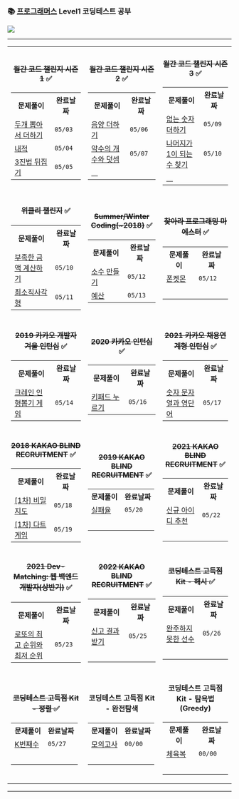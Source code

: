 ### 📚 [프로그래머스](https://programmers.co.kr/) Level1 코딩테스트 공부

<a href="https://lunar-nickel-dbc.notion.site/CordingTest-5831ea078b0d4ec28719e0517de6b54f"><img src="https://img.shields.io/badge/CodingTest-ffffff?style=flat-square&logo=notion&logoColor=black"/></a>
* * *

<table>
<tr>
<td>
<table align="center">
 <h4 align="center"><del>월간 코드 챌린지 시즌 1</del> ✅</h4>
<tr>
<th>문제풀이</th>
<th>완료날짜</th>
</tr>
<tr>
<td><a href="https://github.com/yeojin822/algorithm-study/blob/main/src/main/java/%EB%91%90%EA%B0%9C%EB%BD%91%EC%95%84%EC%84%9C%EB%8D%94%ED%95%98%EA%B8%B0/Sum.java">
두개 뽑아서 더하기</a></td>
<td><code>05/03</code></td>
</tr>
<tr>
<td><a href="https://github.com/yeojin822/algorithm-study/blob/main/src/main/java/%EB%82%B4%EC%A0%81/DotProduct.java">
내적</a></td>
<td><code>05/04</code></td>
</tr>
<tr>
<td><a href="https://github.com/yeojin822/algorithm-study/blob/main/src/main/java/%EC%82%BC%EC%A7%84%EB%B2%95%EB%92%A4%EC%A7%91%EA%B8%B0/Ternary.java">
3진법 뒤집기</a></td>
<td><code>05/05</code></td>
</tr>
</table>
</td>

<td>
<table align="center">
<h4 align="center"><del>월간 코드 챌린지 시즌 2</del> ✅</h4>
<tr>
<th>문제풀이</th>
<th>완료날짜</th>
</tr>
<tr>
<td><a href="https://github.com/yeojin822/algorithm-study/blob/main/src/main/java/%EC%9D%8C%EC%96%91%EB%8D%94%ED%95%98%EA%B8%B0/Add.java">
음양 더하기</a></td>
<td><code>05/06</code></td>
</tr>
<tr>
<td><a href="https://github.com/yeojin822/algorithm-study/blob/main/src/main/java/%EC%95%BD%EC%88%98%EC%9D%98%EA%B0%9C%EC%88%98%EC%99%80%EB%8D%A7%EC%85%88/Divisor.java">
약수의 개수와 덧셈</a></td>
<td><code>05/07</code></td>
</tr>
<tr>
<td><a href="">ㅤ</a></td>
<td></td>
</tr>
</table>
</td>

<td>
<table align="center">
<h4 align="center"><del>월간 코드 챌린지 시즌 3</del> ✅</h4>
<tr>
<th>문제풀이</th>
<th>완료날짜</th>
</tr>
<tr>
<td><a href="https://github.com/yeojin822/algorithm-study/blob/main/src/main/java/%EC%97%86%EB%8A%94%EC%88%AB%EC%9E%90%EB%8D%94%ED%95%98%EA%B8%B0/NumAdd.java">
없는 숫자 더하기</a></td>
<td><code>05/09</code></td>
</tr>
<tr>
<td><a href="https://github.com/yeojin822/algorithm-study/blob/main/src/main/java/%EB%82%98%EB%A8%B8%EC%A7%80%EA%B0%801%EC%9D%B4%EB%90%98%EB%8A%94%EC%88%98%EC%B0%BE%EA%B8%B0/findOne.java">
나머지가 1이 되는 수 찾기</a></td>
<td><code>05/10</code></td>
</tr>
<tr>
<td><a href="">ㅤ</a></td>
<td></td>
</tr>
</table>
</td>
</tr>
 
<tr>
<td>
<table align="center">
<h4 align="center"><del>위클리 챌린지</del> ✅</h4>
<tr>
<th>문제풀이</th>
<th>완료날짜</th>
</tr>
<tr>
<td><a href="https://github.com/yeojin822/algorithm-study/blob/main/src/main/java/%EB%B6%80%EC%A1%B1%ED%95%9C%EA%B8%88%EC%95%A1%EA%B3%84%EC%82%B0%ED%95%98%EA%B8%B0/Cal.java">
부족한 금액 계산하기</a></td>
<td><code>05/10</code></td>
</tr>
<tr>
<td><a href="https://github.com/yeojin822/algorithm-study/blob/main/src/main/java/%EC%B5%9C%EC%86%8C%EC%A7%81%EC%82%AC%EA%B0%81%ED%98%95/Rectangle.java">
최소직사각형</a></td>
<td><code>05/11</code></td>
</tr>
</table>
</td>

<td>
<table align="center">
<h4 align="center"><del>Summer/Winter Coding(~2018)</del> ✅</h4>
<tr>
<th>문제풀이</th>
<th>완료날짜</th>
</tr>
<tr>
<td><a href="https://github.com/yeojin822/algorithm-study/blob/main/src/main/java/%EC%86%8C%EC%88%98%EB%A7%8C%EB%93%A4%EA%B8%B0/Decimal.java">
소수 만들기</a></td>
<td><code>05/12</code></td>
</tr>
<tr>
<td><a href="https://github.com/yeojin822/algorithm-study/blob/main/src/main/java/%EC%98%88%EC%82%B0/Budget.java">
예산</a></td>
<td><code>05/13</code></td>
</tr>
</table>
</td>

<td>
<table align="center">
<h4 align="center"><del>찾아라 프로그래밍 마에스터</del> ✅</h4>
<tr>
<th>문제풀이</th>
<th>완료날짜</th>
</tr>
<tr>
<td><a href="https://github.com/yeojin822/algorithm-study/blob/main/src/main/java/%ED%8F%B0%EC%BC%93%EB%AA%AC/Phone.java">
폰켓몬</a></td>
<td><code>05/12</code></td>
</tr>
<td>ㅤ</td>
<td></td>
</table>
</td>
</tr>

<tr> 
<td>
<table align="center">
<h4 align="center"><del>2019 카카오 개발자 겨울 인턴십</del> ✅</h4>
<tr>
<th>문제풀이</th>
<th>완료날짜</th>
</tr>
<tr>
<td><a href="https://github.com/yeojin822/algorithm-study/blob/main/src/main/java/%ED%81%AC%EB%A0%88%EC%9D%B8%EC%9D%B8%ED%98%95%EB%BD%91%EA%B8%B0%EA%B2%8C%EC%9E%84/Crane.java">
크레인 인형뽑기 게임</a></td>
<td><code>05/14</code></td>
</tr>
</table>
</td>

<td>
<table align="center">
<h4 align="center"><del>2020 카카오 인턴십</del> ✅</h4>
<tr>
<th>문제풀이</th>
<th>완료날짜</th>
</tr>
<tr>
<td><a href="https://github.com/yeojin822/algorithm-study/blob/main/src/main/java/%ED%82%A4%ED%8C%A8%EB%93%9C%EB%88%84%EB%A5%B4%EA%B8%B0/Keypad.java">
키패드 누르기</a></td>
<td><code>05/16</code></td>
</tr>
</table>
</td>

<td>
<table align="center">
<h4 align="center"><del>2021 카카오 채용연계형 인턴십</del> ✅</h4>
<tr>
<th>문제풀이</th>
<th>완료날짜</th>
</tr>
<tr>
<td><a href="https://github.com/yeojin822/algorithm-study/blob/main/src/main/java/%EC%88%AB%EC%9E%90%EB%AC%B8%EC%9E%90%EC%97%B4%EA%B3%BC%EC%98%81%EB%8B%A8%EC%96%B4/NumAndString.java">
숫자 문자열과 영단어</a></td>
<td><code>05/17</code></td>
</tr>
</table>
</td>
</tr>

<tr> 
<td>
<table align="center">
<h4 align="center"><del>2018 KAKAO BLIND RECRUITMENT</del> ✅</h4>
<tr>
<th>문제풀이</th>
<th>완료날짜</th>
</tr>
<tr>
<td><a href="https://github.com/yeojin822/algorithm-study/blob/main/src/main/java/%EC%9D%BC%EC%B0%A8%EB%B9%84%EB%B0%80%EC%A7%80%EB%8F%84/FirstMap.java">
[1차] 비밀지도</a></td>
<td><code>05/18</code></td>
</tr>
 <tr>
<td><a href="https://github.com/yeojin822/algorithm-study/blob/main/src/main/java/%EC%9D%BC%EC%B0%A8%EB%8B%A4%ED%8A%B8%EA%B2%8C%EC%9E%84/Dart.java">
[1차] 다트 게임</a></td>
<td><code>05/19</code></td>
</tr>
</table>
</td>
 
<td>
<table align="center">
<h4 align="center"><del>2019 KAKAO BLIND RECRUITMENT</del> ✅</h4>
<tr>
<th>문제풀이</th>
<th>완료날짜</th>
</tr>
<tr>
<td><a href="https://github.com/yeojin822/algorithm-study/blob/main/src/main/java/%EC%8B%A4%ED%8C%A8%EC%9C%A8/Fail.java">
실패율</a></td>
<td><code>05/20</code></td>
</tr>
<td>ㅤ</td>
<td></td>
</table>
</td>
 
<td>
<table align="center">
<h4 align="center"><del>2021 KAKAO BLIND RECRUITMENT</del> ✅</h4>
<tr>
<th>문제풀이</th>
<th>완료날짜</th>
</tr>
<tr>
<td><a href="https://github.com/yeojin822/algorithm-study/blob/main/src/main/java/%EC%8B%A0%EA%B7%9C%EC%95%84%EC%9D%B4%EB%94%94%EC%B6%94%EC%B2%9C/newId.java">
신규 아이디 추천</a></td>
<td><code>05/22</code></td>
</tr>
<td>ㅤ</td>
<td></td>
</table>
</td>
</tr>
 
 
<tr> 
<td>
<table align="center">
<h4 align="center"><del>2021 Dev-Matching: 웹 백엔드 개발자(상반기)</del> ✅</h4>
<tr>
<th>문제풀이</th>
<th>완료날짜</th>
</tr>
<tr>
<td><a href="https://github.com/yeojin822/algorithm-study/blob/main/src/main/java/%EB%A1%9C%EB%98%90%EC%9D%98%EC%B5%9C%EA%B3%A0%EC%88%9C%EC%9C%84%EC%99%80%EC%B5%9C%EC%A0%80%EC%88%9C%EC%9C%84/Lotto.java">
로또의 최고 순위와 <br> 최저 순위</a></td>
<td><code>05/23</code></td>
</tr>
</table>
</td>
 
<td>
<table align="center">
<h4 align="center"><del>2022 KAKAO BLIND RECRUITMENT</del> ✅</h4>
<tr>
<th>문제풀이</th>
<th>완료날짜</th>
</tr>
<tr>
<td><a href="https://github.com/yeojin822/algorithm-study/blob/main/src/main/java/%EC%8B%A0%EA%B3%A0%EA%B2%B0%EA%B3%BC%EB%B0%9B%EA%B8%B0/Result.java">
신고 결과 받기</a></td>
<td><code>05/25</code></td>
</tr>
<td>ㅤ</td>
<td></td>
</table>
</td>

<td>
<table align="center">
<h4 align="center"><del>코딩테스트 고득점 Kit - 해시 </del> ✅</h4>
<tr>
<th>문제풀이</th>
<th>완료날짜</th>
</tr>
<tr>
<td><a href="https://github.com/yeojin822/algorithm-study/blob/main/src/main/java/%EC%99%84%EC%A3%BC%ED%95%98%EC%A7%80%EB%AA%BB%ED%95%9C%EC%84%A0%EC%88%98/Unfinished.java">
완주하지 못한 선수</a></td>
<td><code>05/26</code></td>
</tr>
<td>ㅤ</td>
<td></td>
</table>
</td>
</tr>
 
<tr> 
<td>
<table align="center">
<h4 align="center"><del>코딩테스트 고득점 Kit - 정렬 </del> ✅</h4>
<tr>
<th>문제풀이</th>
<th>완료날짜</th>
</tr>
<tr>
<td><a href="https://github.com/yeojin822/algorithm-study/blob/main/src/main/java/K%EB%B2%88%EC%A7%B8%EC%88%98/NumK.java">
K번째수</a></td>
<td><code>05/27</code></td>
</tr>
<td>ㅤ</td>
<td></td>
</table>
</td>
 
<td>
<table align="center">
<h4 align="center">코딩테스트 고득점 Kit - 완전탐색</h4>
<tr>
<th>문제풀이</th>
<th>완료날짜</th>
</tr>
<tr>
<td><a href="">
모의고사</a></td>
<td><code>00/00</code></td>
</tr>
<td>ㅤ</td>
<td></td>
</table>
</td>

<td>
<table align="center">
<h4 align="center">코딩테스트 고득점 Kit - 탐욕법(Greedy)</h4>
<tr>
<th>문제풀이</th>
<th>완료날짜</th>
</tr>
<tr>
<td><a href="">
체육복</a></td>
<td><code>00/00</code></td>
</tr>
<td>ㅤ</td>
<td></td>
</table>
</td>
</tr> 
 
 
</table>

* * *
